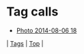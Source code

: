 <!--
title: Tag calls
date: 2020-06-28T14:57:48.820Z
tags:
-->
# Tag calls

 * [Photo 2014-08-06 18](93988879227.md)

| [Tags](tags.md) | [Top](index.md) |
